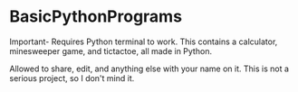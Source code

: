 # BasicPythonPrograms
Important- Requires Python terminal to work. This contains a calculator, minesweeper game, and tictactoe, all made in Python.


Allowed to share, edit, and anything else with your name on it. This is not a serious project, so I don't mind it.
